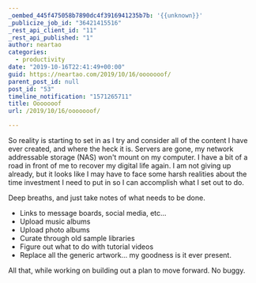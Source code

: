 ```yaml
---
_oembed_445f475058b7890dc4f3916941235b7b: '{{unknown}}'
_publicize_job_id: "36421415516"
_rest_api_client_id: "11"
_rest_api_published: "1"
author: neartao
categories:
  - productivity
date: "2019-10-16T22:41:49+00:00"
guid: https://neartao.com/2019/10/16/ooooooof/
parent_post_id: null
post_id: "53"
timeline_notification: "1571265711"
title: Ooooooof
url: /2019/10/16/ooooooof/

---
```

So reality is starting to set in as I try and consider all of the content I have ever created, and where the heck it is. Servers are gone, my network addressable storage (NAS) won't mount on my computer. I have a bit of a road in front of me to recover my digital life again. I am not giving up already, but it looks like I may have to face some harsh realities about the time investment I need to put in so I can accomplish what I set out to do.

Deep breaths, and just take notes of what needs to be done.

- Links to message boards, social media, etc...
- Upload music albums
- Upload photo albums
- Curate through old sample libraries
- Figure out what to do with tutorial videos
- Replace all the generic artwork... my goodness is it ever present.

All that, while working on building out a plan to move forward. No buggy.
